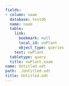 ```yaml
---
fields:
- column: naam
  database: testdb
  name: naam
  table:
    link:
      bookmark: null
      local_id: vwPlant
      object_type: queries
    text: vwPlant
  tabletype: query
  title: vwPlant.naam
name: Untitled.odt
path: ./Untitled.odt
title: Untitled.odt
---
```

